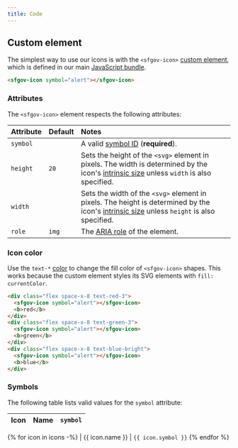 ```yaml
---
title: Code
---
```


## Custom element

The simplest way to use our icons is with the `<sfgov-icon>` [custom
element], which is defined in our main [JavaScript
bundle](/usage/javascript/).

```html
<sfgov-icon symbol="alert"></sfgov-icon>
```

### Attributes
The `<sfgov-icon>` element respects the following attributes:

Attribute | Default | Notes
:--- | :--- | :---
`symbol` | | A valid [symbol ID](#symbols) (**required**).
`height` | `20` | Sets the height of the `<svg>` element in pixels. The width is determined by the icon's [intrinsic size] unless `width` is also specified.
`width` | | Sets the width of the `<svg>` element in pixels. The height is determined by the icon's [intrinsic size] unless `height` is also specified.
`role` | `img` | The [ARIA role] of the element.

### Icon color

Use the `text-*` [color](/foundations/color/) to change the fill
color of `<sfgov-icon>` shapes. This works because the
custom element styles its SVG elements with `fill: currentColor`.

```html
<div class="flex space-x-8 text-red-3">
  <sfgov-icon symbol="alert"></sfgov-icon>
  <b>red</b>
</div>
<div class="flex space-x-8 text-green-3">
  <sfgov-icon symbol="alert"></sfgov-icon>
  <b>green</b>
</div>
<div class="flex space-x-8 text-blue-bright">
  <sfgov-icon symbol="alert"></sfgov-icon>
  <b>blue</b>
</div>
```

### Symbols

The following table lists valid values for the `symbol` attribute:

Icon | Name | `symbol`
:--: | :--- | :--- 
{% for icon in icons -%}
<sfgov-icon symbol="{{ icon.symbol }}"></sfgov-icon> | {{ icon.name }} | `{{ icon.symbol }}`
{% endfor %}

[custom element]: https://developer.mozilla.org/en-US/docs/Web/Web_Components/Using_custom_elements
[aria role]: https://developer.mozilla.org/en-US/docs/Web/Accessibility/ARIA/ARIA_Techniques#roles
[intrinsic size]: https://www.w3.org/Graphics/SVG/WG/wiki/Intrinsic_Sizing
